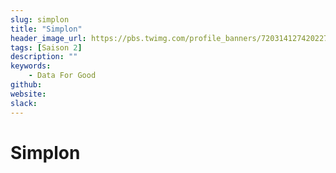 ```yaml
---
slug: simplon
title: "Simplon"
header_image_url: https://pbs.twimg.com/profile_banners/720314127420227585/1530018723/1500x500
tags: [Saison 2]
description: ""
keywords:
    - Data For Good
github: 
website: 
slack: 
---
```


# Simplon